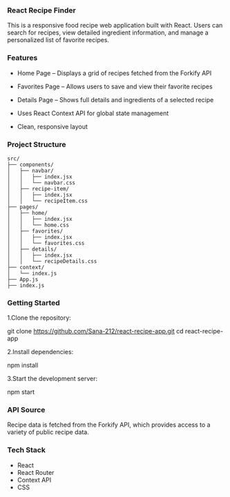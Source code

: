  ### React Recipe Finder
This is a responsive food recipe web application built with React. Users can search for recipes, view detailed ingredient information, and manage a personalized list of favorite recipes.

### Features

- Home Page – Displays a grid of recipes fetched from the Forkify API

- Favorites Page – Allows users to save and view their favorite recipes

- Details Page – Shows full details and ingredients of a selected recipe

- Uses React Context API for global state management

- Clean, responsive layout

### Project Structure

```plaintext
src/
├── components/
│   ├── navbar/
│   │   ├── index.jsx
│   │   └── navbar.css
│   ├── recipe-item/
│   │   ├── index.jsx
│   │   └── recipeItem.css
├── pages/
│   ├── home/
│   │   ├── index.jsx
│   │   └── home.css
│   ├── favorites/
│   │   ├── index.jsx
│   │   └── favorites.css
│   ├── details/
│   │   ├── index.jsx
│   │   └── recipeDetails.css
├── context/
│   └── index.js
├── App.js
├── index.js
```

### Getting Started

1.Clone the repository:

git clone https://github.com/Sana-212/react-recipe-app.git
cd react-recipe-app

2.Install dependencies:

npm install

3.Start the development server:

npm start

### API Source

Recipe data is fetched from the Forkify API, which provides access to a variety of public recipe data.

### Tech Stack

- React
- React Router
- Context API
- CSS
